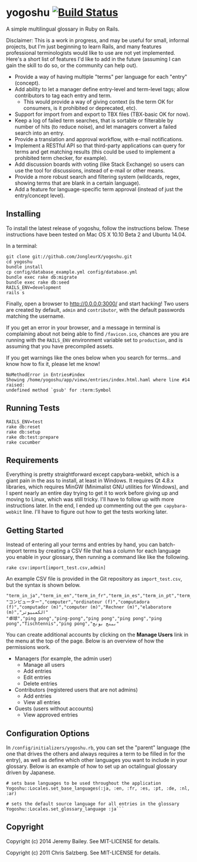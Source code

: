 yogoshu [![Build Status](https://travis-ci.org/JongleurX/yogoshu.svg)](http://travis-ci.org/JongleurX/yogoshu) 
=======

A simple multilingual glossary in Ruby on Rails.

Disclaimer: This is a work in progress, and may be useful for small, informal projects, but I'm just beginning to learn Rails, and many features professional terminologists would like to use are not yet implemented. Here's a short list of features I'd like to add in the future (assuming I can gain the skill to do so, or the community can help out).

* Provide a way of having multiple "terms" per language for each "entry" (concept).
* Add ability to let a manager define entry-level and term-level tags; allow contributors to tag each entry and term.
	* This would provide a way of giving context (is the term OK for consumers, is it prohibited or deprecated, etc).
* Support for import from and export to TBX files (TBX-basic OK for now).
* Keep a log of failed term searches, that is sortable or filterable by number of hits (to reduce noise), and let managers convert a failed search into an entry.
* Provide a translation and approval workflow, with e-mail notifications.
* Implement a RESTful API so that third-party applications can query for terms and get matching results (this could be used to implement a prohibited term checker, for example).
* Add discussion boards with voting (like Stack Exchange) so users can use the tool for discussions, instead of e-mail or other means.
* Provide a more robust search and filtering system (wildcards, regex, showing terms that are blank in a certain language).
* Add a feature for language-specific term approval (instead of just the entry/concept level).

Installing
----------

To install the latest release of yogoshu, follow the instructions below. These instructions have been tested on Mac OS X 10.10 Beta 2 and Ubuntu 14.04.

In a terminal:

	git clone git://github.com/JongleurX/yogoshu.git
	cd yogoshu
	bundle install
	cp config/database_example.yml config/database.yml
	bundle exec rake db:migrate
	bundle exec rake db:seed
	RAILS_ENV=development
	rails s

Finally, open a browser to http://0.0.0.0:3000/ and start hacking! Two users are created by default, `admin` and `contributor`, with the default passwords matching the username.

If you get an error in your browser, and a message in terminal is complaining about not being able to find `/favicon.ico`, chances are you are running with the `RAILS_ENV` environment variable set to `production`, and is assuming that you have precompiled assets.

If you get warnings like the ones below when you search for terms...and know how to fix it, please let me know!

	NoMethodError in Entries#index
	Showing /home/yogoshu/app/views/entries/index.html.haml where line #14 raised:
	undefined method `gsub' for :term:Symbol

Running Tests
-------------

	RAILS_ENV=test
	rake db:reset
	rake db:setup
	rake db:test:prepare
	rake cucumber


Requirements
------------
Everything is pretty straightforward except capybara-webkit, which is a giant pain in the ass to install, at least in Windows. It requires Qt 4.8.x libraries, which requires MinGW (Minimalist GNU utilities for Windows), and I spent nearly an entire day trying to get it to work before giving up and moving to Linux, which was still tricky. I'll have to follow up with more instructions later. In the end, I ended up commenting out the `gem capybara-webkit` line. I'll have to figure out how to get the tests working later.

Getting Started
---------------

Instead of entering all your terms and entries by hand, you can batch-import terms by creating a CSV file that has a column for each language you enable in your glossary, then running a command like like the following.

	rake csv:import[import_test.csv,admin]
	
An example CSV file is provided in the Git repository as `import_test.csv`, but the syntax is shown below.

	"term_in_ja","term_in_en","term_in_fr","term_in_es","term_in_pt","term_in_nl","term_in_de","term_in_it","term_in_ar"
	"コンピューター","computer","ordinateur (f)","computadora (f)","computador (m)","computer (m)","Rechner (m)","elaboratore (m)","الكمبيوتر"
	"卓球","ping pong","ping-pong","ping pong","ping pong","ping pong","Tischtennis","ping pong","بينج بونج"

You can create additional accounts by clicking on the **Manage Users** link in the menu at the top of the page. Below is an overview of how the permissions work.

* Managers (for example, the admin user)
	* Manage all users
	* Add entries
	* Edit entries
	* Delete entries
* Contributors (registered users that are not admins)
	* Add entries
    * View all entries
* Guests (users without accounts)
	* View approved entries


Configuration Options
---------------------
In `/config/initializers/yogoshu.rb`, you can set the "parent" language (the one that drives the others and always requires a term to be filled in for the entry), as well as define which other languages you want to include in your glossary. Below is an example of how to set up an octalingual glossary driven by Japanese.

	# sets base languages to be used throughout the application
	Yogoshu::Locales.set_base_languages(:ja, :en, :fr, :es, :pt, :de, :nl, :ar)

	# sets the default source language for all entries in the glossary
	Yogoshu::Locales.set_glossary_language :ja```

Copyright
---------
Copyright (c) 2014 Jeremy Bailey. See MIT-LICENSE for details.

Copyright (c) 2011 Chris Salzberg. See MIT-LICENSE for details.
